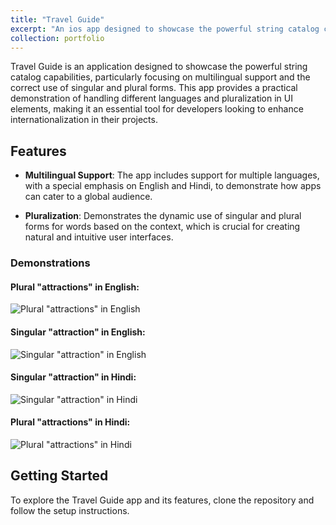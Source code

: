 ```yaml
---
title: "Travel Guide"
excerpt: "An ios app designed to showcase the powerful string catalog capabilities"
collection: portfolio
---
```



Travel Guide is an application designed to showcase the powerful string catalog capabilities, particularly focusing on multilingual support and the correct use of singular and plural forms. This app provides a practical demonstration of handling different languages and pluralization in UI elements, making it an essential tool for developers looking to enhance internationalization in their projects.

## Features

- **Multilingual Support**: The app includes support for multiple languages, with a special emphasis on English and Hindi, to demonstrate how apps can cater to a global audience.

- **Pluralization**: Demonstrates the dynamic use of singular and plural forms for words based on the context, which is crucial for creating natural and intuitive user interfaces.

### Demonstrations

#### Plural "attractions" in English:
![Plural "attractions" in English](https://github.com/superarts/XStringCatalog/assets/123193869/0f1fd333-b582-4111-b221-7e24948df08c)

#### Singular "attraction" in English:
![Singular "attraction" in English](https://github.com/superarts/XStringCatalog/assets/123193869/0fa4ccb2-afcf-4554-a252-b780155452aa)

#### Singular "attraction" in Hindi:
![Singular "attraction" in Hindi](https://github.com/superarts/XStringCatalog/assets/123193869/f4817e04-54a6-4d04-bcfa-e66202b73c68)

#### Plural "attractions" in Hindi:
![Plural "attractions" in Hindi](https://github.com/superarts/XStringCatalog/assets/123193869/61e4f86a-76a1-47d0-b662-523a8fffcf68)

## Getting Started

To explore the Travel Guide app and its features, clone the repository and follow the setup instructions.

